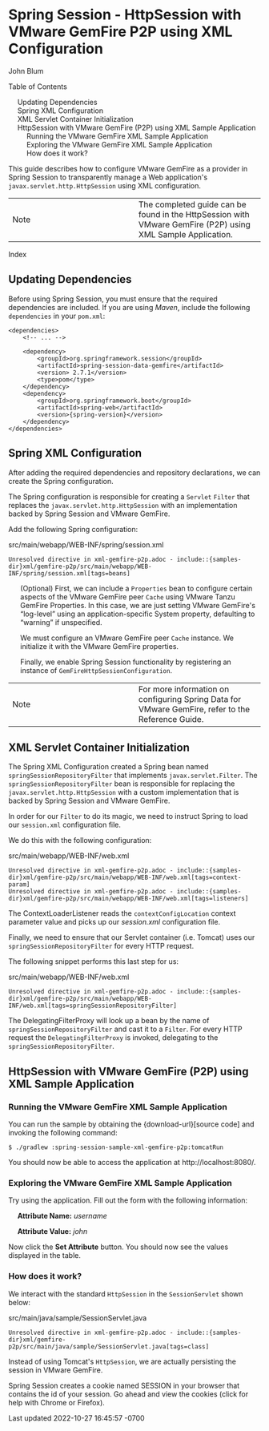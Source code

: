 <div id="header">

# Spring Session - HttpSession with VMware GemFire P2P using XML Configuration


<span id="author" class="author">John Blum</span>  



<div id="toc" class="toc2">

<div id="toctitle">

Table of Contents



- [Updating Dependencies](#spring-session-dependencies)
- [Spring XML Configuration](#httpsession-spring-xml-configuration-p2p)
- [XML Servlet Container
  Initialization](#_xml_servlet_container_initialization)
- [HttpSession with VMware GemFire (P2P) using XML Sample
  Application](#spring-session-sample-xml-geode-p2p)
  - [Running the VMware GemFire XML Sample
    Application](#_running_the_apache_geode_xml_sample_application)
  - [Exploring the VMware GemFire XML Sample
    Application](#_exploring_the_apache_geode_xml_sample_application)
  - [How does it work?](#_how_does_it_work)






<div id="preamble">

<div class="sectionbody">



This guide describes how to configure VMware GemFire as a provider in
Spring Session to transparently manage a Web application's
`javax.servlet.http.HttpSession` using XML configuration.



<div class="admonitionblock note">

<table>
<colgroup>
<col style="width: 50%" />
<col style="width: 50%" />
</colgroup>
<tbody>
<tr class="odd">
<td class="icon"><div class="title">
Note
</td>
<td class="content">The completed guide can be found in the <a
href="#spring-session-sample-xml-geode-p2p">HttpSession with VMware GemFire (P2P) using XML Sample Application</a>.</td>
</tr>
</tbody>
</table>





[Index](../index.html)







<div class="sect1">

## Updating Dependencies

<div class="sectionbody">



Before using Spring Session, you must ensure that the required
dependencies are included. If you are using *Maven*, include the
following `dependencies` in your `pom.xml`:



<div class="listingblock">

<div class="title">





<div class="content">

```highlight
<dependencies>
    <!-- ... -->

    <dependency>
        <groupId>org.springframework.session</groupId>
        <artifactId>spring-session-data-gemfire</artifactId>
        <version> 2.7.1</version>
        <type>pom</type>
    </dependency>
    <dependency>
        <groupId>org.springframework.boot</groupId>
        <artifactId>spring-web</artifactId>
        <version>{spring-version}</version>
    </dependency>
</dependencies>
```









<div class="sect1">

## Spring XML Configuration

<div class="sectionbody">



After adding the required dependencies and repository declarations, we
can create the Spring configuration.





The Spring configuration is responsible for creating a `Servlet`
`Filter` that replaces the `javax.servlet.http.HttpSession` with an
implementation backed by Spring Session and VMware GemFire.





Add the following Spring configuration:



<div class="listingblock">

<div class="title">

src/main/webapp/WEB-INF/spring/session.xml



<div class="content">

```highlight
Unresolved directive in xml-gemfire-p2p.adoc - include::{samples-dir}xml/gemfire-p2p/src/main/webapp/WEB-INF/spring/session.xml[tags=beans]
```





<div class="colist arabic">

1.  (Optional) First, we can include a `Properties` bean to configure
    certain aspects of the VMware GemFire peer `Cache` using [VMware Tanzu
    GemFire
    Properties](https://geode.apache.org/docs/guide/%7Bmaster-data-store-version%7D/reference/topics/gemfire_properties.html).
    In this case, we are just setting VMware GemFire's “log-level” using
    an application-specific System property, defaulting to “warning” if
    unspecified.

2.  We must configure an VMware GemFire peer `Cache` instance. We
    initialize it with the VMware GemFire properties.

3.  Finally, we enable Spring Session functionality by registering an
    instance of `GemFireHttpSessionConfiguration`.



<div class="admonitionblock note">

<table>
<colgroup>
<col style="width: 50%" />
<col style="width: 50%" />
</colgroup>
<tbody>
<tr class="odd">
<td class="icon"><div class="title">
Note
</td>
<td class="content">For more information on configuring Spring Data for
VMware GemFire, refer to the <a
href="https://docs.spring.io/spring-data/geode/docs/current/reference/html">Reference
Guide</a>.</td>
</tr>
</tbody>
</table>







<div class="sect1">

## XML Servlet Container Initialization

<div class="sectionbody">



The [Spring XML
Configuration](#httpsession-spring-xml-configuration-p2p) created a
Spring bean named `springSessionRepositoryFilter` that implements
`javax.servlet.Filter`. The `springSessionRepositoryFilter` bean is
responsible for replacing the `javax.servlet.http.HttpSession` with a
custom implementation that is backed by Spring Session and VMware GemFire.





In order for our `Filter` to do its magic, we need to instruct Spring to
load our `session.xml` configuration file.





We do this with the following configuration:



<div class="listingblock">

<div class="title">

src/main/webapp/WEB-INF/web.xml



<div class="content">

```highlight
Unresolved directive in xml-gemfire-p2p.adoc - include::{samples-dir}xml/gemfire-p2p/src/main/webapp/WEB-INF/web.xml[tags=context-param]
Unresolved directive in xml-gemfire-p2p.adoc - include::{samples-dir}xml/gemfire-p2p/src/main/webapp/WEB-INF/web.xml[tags=listeners]
```







The
[ContextLoaderListener](https://docs.spring.io/spring/docs/current/spring-framework-reference/htmlsingle/#context-create)
reads the `contextConfigLocation` context parameter value and picks up
our *session.xml* configuration file.





Finally, we need to ensure that our Servlet container (i.e. Tomcat) uses
our `springSessionRepositoryFilter` for every HTTP request.





The following snippet performs this last step for us:



<div class="listingblock">

<div class="title">

src/main/webapp/WEB-INF/web.xml



<div class="content">

```highlight
Unresolved directive in xml-gemfire-p2p.adoc - include::{samples-dir}xml/gemfire-p2p/src/main/webapp/WEB-INF/web.xml[tags=springSessionRepositoryFilter]
```







The
[DelegatingFilterProxy](https://docs.spring.io/spring-framework/docs/current/javadoc-api/org/springframework/web/filter/DelegatingFilterProxy.html)
will look up a bean by the name of `springSessionRepositoryFilter` and
cast it to a `Filter`. For every HTTP request the
`DelegatingFilterProxy` is invoked, delegating to the
`springSessionRepositoryFilter`.







<div class="sect1">

## HttpSession with VMware GemFire (P2P) using XML Sample Application

<div class="sectionbody">

<div class="sect2">

### Running the VMware GemFire XML Sample Application



You can run the sample by obtaining the {download-url}\[source code\]
and invoking the following command:



<div class="listingblock">

<div class="content">

    $ ./gradlew :spring-session-sample-xml-gemfire-p2p:tomcatRun







You should now be able to access the application at
<a href="http://localhost:8080/" class="bare">http://localhost:8080/</a>.





<div class="sect2">

### Exploring the VMware GemFire XML Sample Application



Try using the application. Fill out the form with the following
information:



<div class="ulist">

- **Attribute Name:** *username*

- **Attribute Value:** *john*





Now click the **Set Attribute** button. You should now see the values
displayed in the table.





<div class="sect2">

### How does it work?



We interact with the standard `HttpSession` in the `SessionServlet`
shown below:



<div class="listingblock">

<div class="title">

src/main/java/sample/SessionServlet.java



<div class="content">

```highlight
Unresolved directive in xml-gemfire-p2p.adoc - include::{samples-dir}xml/gemfire-p2p/src/main/java/sample/SessionServlet.java[tags=class]
```







Instead of using Tomcat's `HttpSession`, we are actually persisting the
session in VMware GemFire.





Spring Session creates a cookie named SESSION in your browser that
contains the id of your session. Go ahead and view the cookies (click
for help with
[Chrome](https://developer.chrome.com/devtools/docs/resources#cookies)
or
[Firefox](https://getfirebug.com/wiki/index.php/Cookies_Panel#Cookies_List)).











<div id="footer">

<div id="footer-text">

Last updated 2022-10-27 16:45:57 -0700




